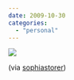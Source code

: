 ```yaml
---
date: 2009-10-30
categories: 
  - "personal"
---
```


![](images/tumblr_kscebqxuny1qzi1uyo1_400.jpg)

(via [sophiastorer](http://sophia.storer.me/))
